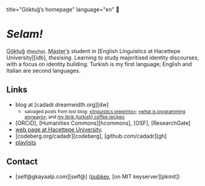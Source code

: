 title="Göktuğ’s homepage"
language="en"

# _Selam!_

<abbr title="/gœk.'tuˑ/">Göktuğ</abbr>
<small>(<abbr title="English pronouns.">they/he</abbr>)</small>.
<abbr title="second cycle, 'yüksek lisans' in Turkish">Master’s</abbr>
student in [English Linguistics at Hacettepe University][idb],
*thesising*.  Learning to study majoritised identity discourses, with
a focus on identity building. Turkish is my first language; English and
Italian are second languages.

## Links

* blog at [cadadr.dreamwidth.org][dw]
  * <small>salvaged posts from lost blog: [«linguistics preprints»](./lingpreprints.html);
    [«what is programming anyways»](./what_is_prog.html); and [my ibrik (turkish)
    coffee recipes](./turkish-coffee.html)</small>
* [ORCiD], [Humanities Commons][hcommons], [OSF], [ResearchGate]
* [web page at Hacettepe University](https://yunus.hacettepe.edu.tr/~goktug.kayaalp/).
* [codeberg.org/cadadr][codeberg], [github.com/cadadr][gh]
* [playlists](./playlists.html)

## Contact

* [self\@gkayaalp.com][self\@] ([pubkey](./pubkey.asc), [on MIT keyserver][pkmit])

